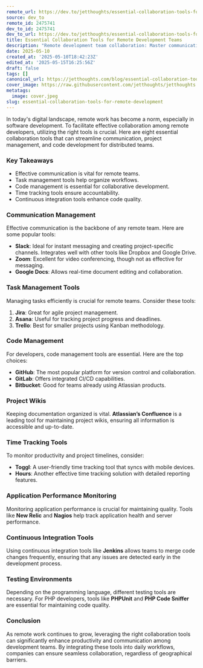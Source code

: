 ```yaml
---
remote_url: https://dev.to/jetthoughts/essential-collaboration-tools-for-remote-development-teams-2n8f
source: dev_to
remote_id: 2475741
dev_to_id: 2475741
dev_to_url: https://dev.to/jetthoughts/essential-collaboration-tools-for-remote-development-teams-2n8f
title: Essential Collaboration Tools for Remote Development Teams
description: "Remote development team collaboration: Master communication tools, task management, version control, CI/CD pipelines. Build distributed teams, streamline workflows, boost code quality, scale efficiently ✓"
date: 2025-05-10
created_at: '2025-05-10T18:42:23Z'
edited_at: '2025-05-15T16:25:56Z'
draft: false
tags: []
canonical_url: https://jetthoughts.com/blog/essential-collaboration-tools-for-remote-development/
cover_image: https://raw.githubusercontent.com/jetthoughts/jetthoughts.github.io/master/content/blog/essential-collaboration-tools-for-remote-development/cover.jpeg
metatags:
  image: cover.jpeg
slug: essential-collaboration-tools-for-remote-development
---
```

In today's digital landscape, remote work has become a norm, especially in software development. To facilitate effective collaboration among remote developers, utilizing the right tools is crucial. Here are eight essential collaboration tools that can streamline communication, project management, and code development for distributed teams.

### Key Takeaways

*   Effective communication is vital for remote teams.
*   Task management tools help organize workflows.
*   Code management is essential for collaborative development.
*   Time tracking tools ensure accountability.
*   Continuous integration tools enhance code quality.

### Communication Management

Effective communication is the backbone of any remote team. Here are some popular tools:

*   **Slack**: Ideal for instant messaging and creating project-specific channels. Integrates well with other tools like Dropbox and Google Drive.
*   **Zoom**: Excellent for video conferencing, though not as effective for messaging.
*   **Google Docs**: Allows real-time document editing and collaboration.

### Task Management Tools

Managing tasks efficiently is crucial for remote teams. Consider these tools:

1.  **Jira**: Great for agile project management.
2.  **Asana**: Useful for tracking project progress and deadlines.
3.  **Trello**: Best for smaller projects using Kanban methodology.

### Code Management

For developers, code management tools are essential. Here are the top choices:

*   **GitHub**: The most popular platform for version control and collaboration.
*   **GitLab**: Offers integrated CI/CD capabilities.
*   **Bitbucket**: Good for teams already using Atlassian products.

### Project Wikis

Keeping documentation organized is vital. **Atlassian’s Confluence** is a leading tool for maintaining project wikis, ensuring all information is accessible and up-to-date.

### Time Tracking Tools

To monitor productivity and project timelines, consider:

*   **Toggl**: A user-friendly time tracking tool that syncs with mobile devices.
*   **Hours**: Another effective time tracking solution with detailed reporting features.

### Application Performance Monitoring

Monitoring application performance is crucial for maintaining quality. Tools like **New Relic** and **Nagios** help track application health and server performance.

### Continuous Integration Tools

Using continuous integration tools like **Jenkins** allows teams to merge code changes frequently, ensuring that any issues are detected early in the development process.

### Testing Environments

Depending on the programming language, different testing tools are necessary. For PHP developers, tools like **PHPUnit** and **PHP Code Sniffer** are essential for maintaining code quality.

### Conclusion

As remote work continues to grow, leveraging the right collaboration tools can significantly enhance productivity and communication among development teams. By integrating these tools into daily workflows, companies can ensure seamless collaboration, regardless of geographical barriers.
